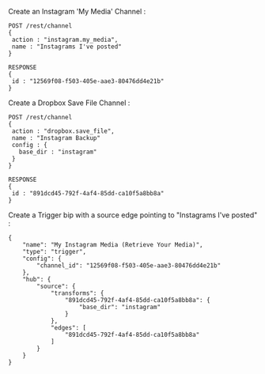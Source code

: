 Create an Instagram 'My Media' Channel :
```
POST /rest/channel
{
 action : "instagram.my_media",
 name : "Instagrams I've posted"
}

RESPONSE
{
 id : "12569f08-f503-405e-aae3-80476dd4e21b"
}
```


Create a Dropbox Save File Channel :
```
POST /rest/channel
{
 action : "dropbox.save_file",
 name : "Instagram Backup"
 config : {
   base_dir : "instagram"
 }
}

RESPONSE
{
 id : "891dcd45-792f-4af4-85dd-ca10f5a8bb8a"
}
```


Create a Trigger bip with a source edge pointing to "Instagrams I've posted" :
```
{
    "name": "My Instagram Media (Retrieve Your Media)",
    "type": "trigger",
    "config": {
        "channel_id": "12569f08-f503-405e-aae3-80476dd4e21b"
    },
    "hub": {
        "source": {
            "transforms": {
                "891dcd45-792f-4af4-85dd-ca10f5a8bb8a": {
                    "base_dir": "instagram"
                }
            },
            "edges": [
                "891dcd45-792f-4af4-85dd-ca10f5a8bb8a"
            ]
        }
    }
}
```